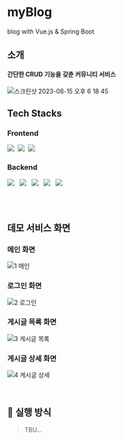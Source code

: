 # myBlog
blog with Vue.js &amp; Spring Boot
<br>

## 소개
#### 간단한 CRUD 기능을 갖춘 커뮤니티 서비스

![스크린샷 2023-08-15 오후 6 18 45](https://github.com/holyPigeon/my_blog/assets/89138189/3bac3b1b-6bd9-4595-b474-9e353f63c112)

## Tech Stacks
### Frontend

<img src="https://img.shields.io/badge/Vue.js-6DB33F?style=flat-square&logo=vuedotjs&logoColor=white"/></a>&nbsp;
<img src="https://img.shields.io/badge/Vuex-6DB33F?style=flat-square&logo=&logoColor=white"/></a>&nbsp;
<img src="https://img.shields.io/badge/Tailwind%20CSS-06B6D4?style=flat-square&logo=tailwindcss&logoColor=white"/></a>&nbsp;

### Backend

<img src="https://img.shields.io/badge/Java%2017-188EC9?style=flat-square&logo=&logoColor=white"/></a> &nbsp;
<img src="https://img.shields.io/badge/Gradle%2017-02303A?style=flat-square&logo=gradle&logoColor=white"/></a> &nbsp;
<img src="https://img.shields.io/badge/Spring-6DB33F?style=flat-square&logo=Spring&logoColor=white"/></a> &nbsp;
<img src="https://img.shields.io/badge/Spring%20Boot-6DB33F?style=flat-square&logo=Spring%20Boot&logoColor=white"/></a> &nbsp;
<img src="https://img.shields.io/badge/Spring%20Data%20JPA-6DB33F?style=flat-square&logo=&logoColor=white"/></a> &nbsp;

<br>

<br>

## 데모 서비스 화면
### 메인 화면
![1  메인](https://github.com/holyPigeon/my_blog/assets/89138189/67ca7ab8-2da0-4018-b848-0293f8b1724c)


### 로그인 화면

![2  로그인](https://github.com/holyPigeon/my_blog/assets/89138189/ff25da8b-c7a0-47da-b003-aaefc7283d9b)


### 게시글 목록 화면

![3  게시글 목록](https://github.com/holyPigeon/my_blog/assets/89138189/b89d81d2-ee2c-4d4e-9802-75d0f5785a46)


### 게시글 상세 화면

![4  게시글 상세](https://github.com/holyPigeon/my_blog/assets/89138189/92e6c51f-5b9d-46e3-b2e3-410128fab2d4)

<br>

## 🚩 실행 방식

> TBU...
